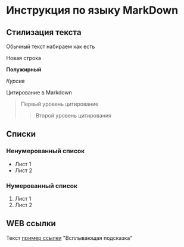 # Инструкция по языку MarkDown

## Стилизация текста

Обычный текст набираем как есть

Новая строка

**Полужирный**

*Курсив*


Цитирование в Markdown
> Первый уровень цитирование
>> Второй уровень цитирования

## Списки
### Ненумерованный список
* Лист 1
* Лист 2

### Нумерованный список
1. Лист 1
2. Лист 2

## WEB ссылки
Текст [пример ссылки](http.example.com) "Всплывающая подсказка"